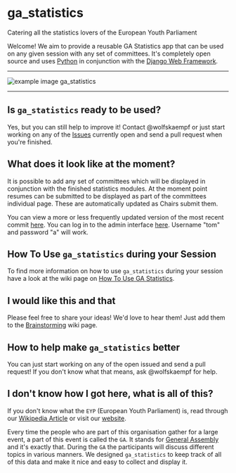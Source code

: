 # ga_statistics
Catering all the statistics lovers of the European Youth Parliament

Welcome! We aim to provide a reusable GA Statistics app that can be used on any given session with any set of committees. It's completely open source and uses [Python](http://python.org) in conjunction with the [Django Web Framework](https://www.djangoproject.com/).

***

![example image ga_statistics](http://i.imgur.com/VHTAmcB.png "Example Image ga_statistics")

***

## Is `ga_statistics` ready to be used?

Yes, but you can still help to improve it! Contact @wolfskaempf or just start working on any of the [Issues](https://github.com/wolfskaempf/ga_statistics/issues) currently open and send a pull request when you're finished.

## What does it look like at the moment?

It is possible to add any set of committees which will be displayed in conjunction with the finished statistics modules. At the moment point resumes can be submitted to be displayed as part of the committees individual page. These are automatically updated as Chairs submit them.

You can view a more or less frequently updated version of the most recent commit [here](http://gastatistics.wiesenblu.me). You can log in to the admin interface [here](http://gastatistics.wiesenblu.me/admin). Username "tom" and password "a" will work.

## How To Use `ga_statistics` during your Session

To find more information on how to use `ga_statistics` during your session have a look at the wiki page on [How To Use GA Statistics](https://github.com/wolfskaempf/ga_statistics/wiki/How-To-Use-GA-Statistics).


## I would like this and that

Please feel free to share your ideas! We'd love to hear them! Just add them to the [Brainstorming](https://github.com/wolfskaempf/ga_statistics/wiki/brainstorming) wiki page.


## How to help make `ga_statistics` better
You can just start working on any of the open issued and send a pull request! If you don't know what that means, ask @wolfskaempf for help.

## I don't know how I got here, what is all of this?

If you don't know what the `EYP` (European Youth Parliament) is, read through our [Wikipedia Article](http://en.wikipedia.org/wiki/European_Youth_Parliament) or visit our [website](http://eypej.org).

Every time the people who are part of this organisation gather for a large event, a part of this event is called the `GA`. It stands for [General Assembly](http://en.wikipedia.org/wiki/General_assembly) and it's exactly that. During the `GA` the participants will discuss different topics in various manners. We designed `ga_statistics` to keep track of all of this data and make it nice and easy to collect and display it.
